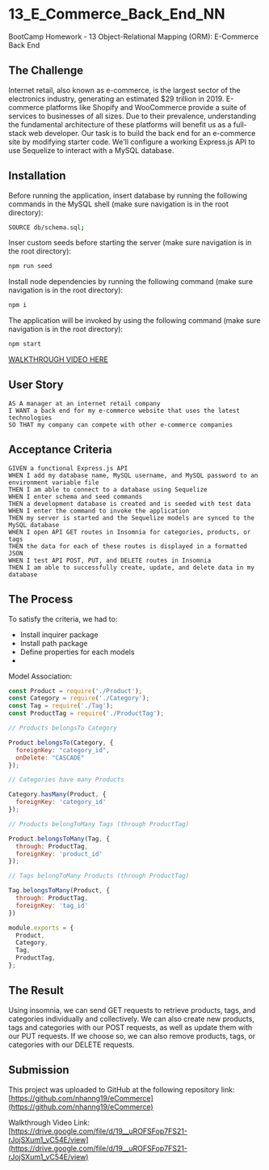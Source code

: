  # 13_E_Commerce_Back_End_NN
BootCamp Homework - 13 Object-Relational Mapping (ORM): E-Commerce Back End

## The Challenge
Internet retail, also known as e-commerce, is the largest sector of the electronics industry, generating an estimated $29 trillion in 2019. E-commerce platforms like Shopify and WooCommerce provide a suite of services to businesses of all sizes. Due to their prevalence, understanding the fundamental architecture of these platforms will benefit us as a full-stack web developer.
Our task is to build the back end for an e-commerce site by modifying starter code. We'll configure a working Express.js API to use Sequelize to interact with a MySQL database.


## Installation

Before running the application, insert database by running the following commands in the MySQL shell (make sure navigation is in the root directory):

```bash
SOURCE db/schema.sql;
```

Inser custom seeds before starting the server (make sure navigation is in the root directory):

```bash
npm run seed
```

Install node dependencies by running the following command (make sure navigation is in the root directory):

```bash
npm i
```

The application will be invoked by using the following command (make sure navigation is in the root directory):

```bash
npm start
```

[WALKTHROUGH VIDEO HERE](https://drive.google.com/file/d/19__uROFSFop7FS21-rJojSXum1_vC54E/view)

## User Story

```
AS A manager at an internet retail company
I WANT a back end for my e-commerce website that uses the latest technologies
SO THAT my company can compete with other e-commerce companies
```

## Acceptance Criteria

```
GIVEN a functional Express.js API
WHEN I add my database name, MySQL username, and MySQL password to an environment variable file
THEN I am able to connect to a database using Sequelize
WHEN I enter schema and seed commands
THEN a development database is created and is seeded with test data
WHEN I enter the command to invoke the application
THEN my server is started and the Sequelize models are synced to the MySQL database
WHEN I open API GET routes in Insomnia for categories, products, or tags
THEN the data for each of these routes is displayed in a formatted JSON
WHEN I test API POST, PUT, and DELETE routes in Insomnia
THEN I am able to successfully create, update, and delete data in my database
``` 

## The Process
To satisfy the criteria, we had to:
- Install inquirer package
- Install path package
- Define properties for each models
- 

Model Association:

```javascript
const Product = require('./Product');
const Category = require('./Category');
const Tag = require('./Tag');
const ProductTag = require('./ProductTag');

// Products belongsTo Category

Product.belongsTo(Category, {
  foreignKey: "category_id",
  onDelete: "CASCADE"
});

// Categories have many Products

Category.hasMany(Product, {
  foreignKey: 'category_id'
});

// Products belongToMany Tags (through ProductTag)

Product.belongsToMany(Tag, {
  through: ProductTag,
  foreignKey: 'product_id'
});

// Tags belongToMany Products (through ProductTag)

Tag.belongsToMany(Product, {
  through: ProductTag,
  foreignKey: 'tag_id'
})

module.exports = {
  Product,
  Category,
  Tag,
  ProductTag,
};

```

## The Result
Using insomnia, we can send GET requests to retrieve products, tags, and categories individually and collectively. We can also create new products, tags and categories with our POST requests, as well as update them with our PUT requests. If we choose so, we can also remove products, tags, or categories with our DELETE requests.

## Submission
This project was uploaded to GitHub at the following repository link:
[https://github.com/nhanng19/eCommerce](https://github.com/nhanng19/eCommerce)

Walkthrough Video Link:
[https://drive.google.com/file/d/19__uROFSFop7FS21-rJojSXum1_vC54E/view](https://drive.google.com/file/d/19__uROFSFop7FS21-rJojSXum1_vC54E/view)